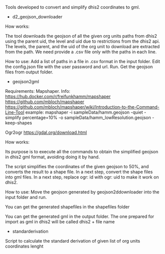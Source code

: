 Tools developed to convert and simplify dhis2 coordinates to gml.

- d2_geojson_downloader

How works:

The tool downloads the geojson of all the given org units paths from dhis2 using the parent uid, the level and uid due to restrictions from the dhis2 api.
The levels, the parent, and the uid of the org unit to download are extracted from the path.
We need provide a .csv file only with the paths in each line.

How to use:
Add a list of paths in a file in .csv format in the input folder.
Edit the config.json file with the user password and url.
Run.
Get the geojson files from output folder.


- geojson2gml

Requirements:
Mapshaper.
Info:
https://hub.docker.com/r/freifunkhamm/mapshaper
https://github.com/mbloch/mapshaper
https://github.com/mbloch/mapshaper/wiki/Introduction-to-the-Command-Line-Tool
example: mapshaper -i sampleData/hamm.geojson -quiet -simplify percentage=10% -o sampleData/hamm_lowResolution.geojson -keep-shapes 

Ogr2ogr
https://gdal.org/download.html

How works:

Its purpose is to execute all the commands to obtain the simplified geojson in dhis2 gml format, avoiding doing it by hand.

The script simplifies the coordinates of the given geojson to 50%, and converts the result to a shape file.
In a next step, convert the shape files into gml files.
In a next step, replace ogr: id with ogr: uid to make it work on dhis2.

How to use:
Move the geojson generated by geojson2ddownloader into the input folder and run.

You can get the generated shapefiles in the shapefiles folder

You can get the generated gml in the output folder.
The one prepared for import as gml in dhis2 will be called dhis2 + file name

- standarderivation

Script to calculate the standard derivation of given list of org units coordinates lenght

